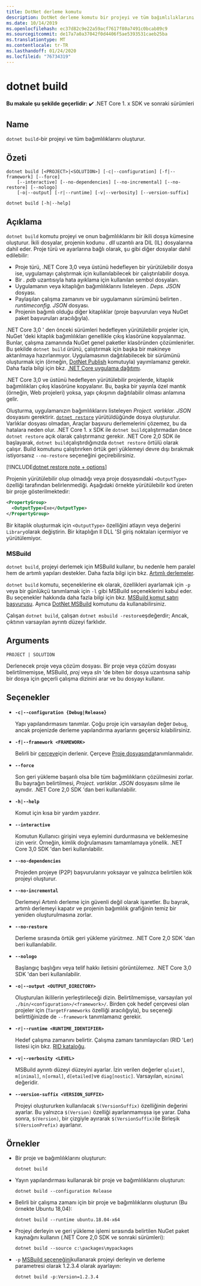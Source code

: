 ```yaml
---
title: DotNet derleme komutu
description: DotNet derleme komutu bir projeyi ve tüm bağımlılıklarını oluşturur.
ms.date: 10/14/2019
ms.openlocfilehash: ec37d82c9e22a59acf7617f80a7491c0bcab89c9
ms.sourcegitcommit: de17a7a0a37042f0d4406f5ae5393531caeb25ba
ms.translationtype: MT
ms.contentlocale: tr-TR
ms.lasthandoff: 01/24/2020
ms.locfileid: "76734319"
---
```

# <a name="dotnet-build"></a>dotnet build

**Bu makale şu şekilde geçerlidir:** ✔️ .NET Core 1. x SDK ve sonraki sürümleri

<!-- todo: uncomment when all CLI commands are reviewed
[!INCLUDE [topic-appliesto-net-core-all](../../../includes/topic-appliesto-net-core-all.md)]
-->

## <a name="name"></a>Name

`dotnet build`-bir projeyi ve tüm bağımlılıklarını oluşturur.

## <a name="synopsis"></a>Özeti

```dotnetcli
dotnet build [<PROJECT>|<SOLUTION>] [-c|--configuration] [-f|--framework] [--force]
    [--interactive] [--no-dependencies] [--no-incremental] [--no-restore] [--nologo]
    [-o|--output] [-r|--runtime] [-v|--verbosity] [--version-suffix]

dotnet build [-h|--help]
```

## <a name="description"></a>Açıklama

`dotnet build` komutu projeyi ve onun bağımlılıklarını bir ikili dosya kümesine oluşturur. İkili dosyalar, projenin kodunu *. dll* uzantılı ara DIL (IL) dosyalarına dahil eder.  Proje türü ve ayarlarına bağlı olarak, şu gibi diğer dosyalar dahil edilebilir:

- Proje türü, .NET Core 3,0 veya üstünü hedefleyen bir yürütülebilir dosya ise, uygulamayı çalıştırmak için kullanılabilecek bir çalıştırılabilir dosya.
- Bir *. pdb* uzantısıyla hata ayıklama için kullanılan sembol dosyaları.
- Uygulamanın veya kitaplığın bağımlılıklarını listeleyen *. Deps. JSON* dosyası.
- Paylaşılan çalışma zamanını ve bir uygulamanın sürümünü belirten *. runtimeconfig. JSON* dosyası.
- Projenin bağımlı olduğu diğer kitaplıklar (proje başvuruları veya NuGet paket başvuruları aracılığıyla).

.NET Core 3,0 ' den önceki sürümleri hedefleyen yürütülebilir projeler için, NuGet 'deki kitaplık bağımlılıkları genellikle çıkış klasörüne kopyalanmaz.  Bunlar, çalışma zamanında NuGet genel paketler klasöründen çözümlenirler. Bu şekilde `dotnet build` ürünü, çalıştırmak için başka bir makineye aktarılmaya hazırlanmıyor. Uygulamasının dağıtılabilecek bir sürümünü oluşturmak için (örneğin, [DotNet Publish](dotnet-publish.md) komutuyla) yayımlamanız gerekir. Daha fazla bilgi için bkz. [.NET Core uygulama dağıtımı](../deploying/index.md).

.NET Core 3,0 ve üstünü hedefleyen yürütülebilir projelerde, kitaplık bağımlılıkları çıkış klasörüne kopyalanır. Bu, başka bir yayınla özel mantık (örneğin, Web projeleri) yoksa, yapı çıkışının dağıtılabilir olması anlamına gelir.

Oluşturma, uygulamanızın bağımlılıklarını listeleyen *Project. varlıklar. JSON* dosyasını gerektirir. [`dotnet restore`](dotnet-restore.md) yürütüldüğünde dosya oluşturulur. Varlıklar dosyası olmadan, Araçlar başvuru derlemelerini çözemez, bu da hatalara neden olur. .NET Core 1. x SDK ile `dotnet build`çalıştırmadan önce `dotnet restore` açık olarak çalıştırmanız gerekir. .NET Core 2,0 SDK ile başlayarak, `dotnet build`çalıştırdığınızda `dotnet restore` örtülü olarak çalışır. Build komutunu çalıştırırken örtük geri yüklemeyi devre dışı bırakmak istiyorsanız `--no-restore` seçeneğini geçirebilirsiniz.

[!INCLUDE[dotnet restore note + options](~/includes/dotnet-restore-note-options.md)]

Projenin yürütülebilir olup olmadığı veya proje dosyasındaki `<OutputType>` özelliği tarafından belirlenmediği. Aşağıdaki örnekte yürütülebilir kod üreten bir proje gösterilmektedir:

```xml
<PropertyGroup>
  <OutputType>Exe</OutputType>
</PropertyGroup>
```

Bir kitaplık oluşturmak için `<OutputType>` özelliğini atlayın veya değerini `Library`olarak değiştirin. Bir kitaplığın Il DLL 'SI giriş noktaları içermiyor ve yürütülemiyor.

### <a name="msbuild"></a>MSBuild

`dotnet build`, projeyi derlemek için MSBuild kullanır, bu nedenle hem paralel hem de artımlı yapıları destekler. Daha fazla bilgi için bkz. [Artımlı derlemeler](/visualstudio/msbuild/incremental-builds).

`dotnet build` komutu, seçeneklerine ek olarak, özellikleri ayarlamak için `-p` veya bir günlükçü tanımlamak için `-l` gibi MSBuild seçeneklerini kabul eder. Bu seçenekler hakkında daha fazla bilgi için bkz. [MSBuild komut satırı başvurusu](/visualstudio/msbuild/msbuild-command-line-reference). Ayrıca [DotNet MSBuild](dotnet-msbuild.md) komutunu da kullanabilirsiniz.

Çalışan `dotnet build`, çalışan `dotnet msbuild -restore`eşdeğerdir; Ancak, çıktının varsayılan ayrıntı düzeyi farklıdır.

## <a name="arguments"></a>Arguments

`PROJECT | SOLUTION`

Derlenecek proje veya çözüm dosyası. Bir proje veya çözüm dosyası belirtilmemişse, MSBuild, *proj* veya *sln* 'de biten bir dosya uzantısına sahip bir dosya için geçerli çalışma dizinini arar ve bu dosyayı kullanır.

## <a name="options"></a>Seçenekler

- **`-c|--configuration {Debug|Release}`**

  Yapı yapılandırmasını tanımlar. Çoğu proje için varsayılan değer `Debug`, ancak projenizde derleme yapılandırma ayarlarını geçersiz kılabilirsiniz.

- **`-f|--framework <FRAMEWORK>`**

  Belirli bir [çerçeve](../../standard/frameworks.md)için derlenir. Çerçeve [Proje dosyasında](csproj.md)tanımlanmalıdır.

- **`--force`**

  Son geri yükleme başarılı olsa bile tüm bağımlılıkların çözülmesini zorlar. Bu bayrağın belirtilmesi, *Project. varlıklar. JSON* dosyasını silme ile aynıdır. .NET Core 2,0 SDK 'dan beri kullanılabilir.

- **`-h|--help`**

  Komut için kısa bir yardım yazdırır.

- **`--interactive`**

  Komutun Kullanıcı girişini veya eylemini durdurmasına ve beklemesine izin verir. Örneğin, kimlik doğrulamasını tamamlamaya yönelik. .NET Core 3,0 SDK 'dan beri kullanılabilir.

- **`--no-dependencies`**

  Projeden projeye (P2P) başvurularını yoksayar ve yalnızca belirtilen kök projeyi oluşturur.

- **`--no-incremental`**

  Derlemeyi Artımlı derleme için güvenli değil olarak işaretler. Bu bayrak, artımlı derlemeyi kapatır ve projenin bağımlılık grafiğinin temiz bir yeniden oluşturulmasına zorlar.

- **`--no-restore`**

  Derleme sırasında örtük geri yükleme yürütmez. .NET Core 2,0 SDK 'dan beri kullanılabilir.

- **`--nologo`**

  Başlangıç başlığını veya telif hakkı iletisini görüntülemez. .NET Core 3,0 SDK 'dan beri kullanılabilir.

- **`-o|--output <OUTPUT_DIRECTORY>`**

  Oluşturulan ikililerin yerleştirileceği dizin. Belirtilmemişse, varsayılan yol `./bin/<configuration>/<framework>/`.  Birden çok hedef çerçevesi olan projeler için (`TargetFrameworks` özelliği aracılığıyla), bu seçeneği belirttiğinizde de `--framework` tanımlamanız gerekir.

- **`-r|--runtime <RUNTIME_IDENTIFIER>`**

  Hedef çalışma zamanını belirtir. Çalışma zamanı tanımlayıcıları (RID 'Ler) listesi için bkz. [RID kataloğu](../rid-catalog.md).

- **`-v|--verbosity <LEVEL>`**

  MSBuild ayrıntı düzeyi düzeyini ayarlar. İzin verilen değerler `q[uiet]`, `m[inimal]`, `n[ormal]`, `d[etailed]`ve `diag[nostic]`. Varsayılan, `minimal` değeridir.

- **`--version-suffix <VERSION_SUFFIX>`**

  Projeyi oluştururken kullanılacak `$(VersionSuffix)` özelliğinin değerini ayarlar. Bu yalnızca `$(Version)` özelliği ayarlanmamışsa işe yarar. Daha sonra, `$(Version)`, bir çizgiyle ayırarak `$(VersionSuffix)`ile Birleşik `$(VersionPrefix)` ayarlanır.

## <a name="examples"></a>Örnekler

- Bir proje ve bağımlılıklarını oluşturun:

  ```dotnetcli
  dotnet build
  ```

- Yayın yapılandırması kullanarak bir proje ve bağımlılıklarını oluşturun:

  ```dotnetcli
  dotnet build --configuration Release
  ```

- Belirli bir çalışma zamanı için bir proje ve bağımlılıklarını oluşturun (Bu örnekte Ubuntu 18,04):

  ```dotnetcli
  dotnet build --runtime ubuntu.18.04-x64
  ```

- Projeyi derleyin ve geri yükleme işlemi sırasında belirtilen NuGet paket kaynağını kullanın (.NET Core 2,0 SDK ve sonraki sürümleri):

  ```dotnetcli
  dotnet build --source c:\packages\mypackages
  ```

- `-p` [MSBuild seçeneğini](#msbuild)kullanarak projeyi derleyin ve derleme parametresi olarak 1.2.3.4 olarak ayarlayın:

  ```dotnetcli
  dotnet build -p:Version=1.2.3.4
  ```

